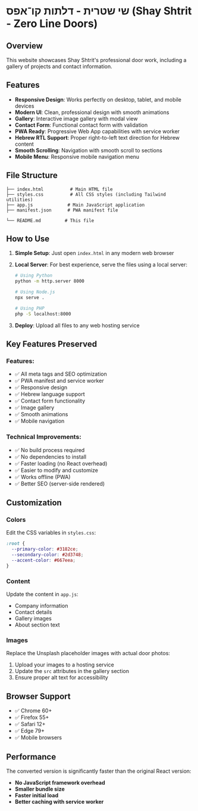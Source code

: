 # שי שטרית - דלתות קו־אפס (Shay Shtrit - Zero Line Doors)

## Overview

This website showcases Shay Shtrit's professional door work, including a gallery of projects and contact information.

## Features

- **Responsive Design**: Works perfectly on desktop, tablet, and mobile devices
- **Modern UI**: Clean, professional design with smooth animations
- **Gallery**: Interactive image gallery with modal view
- **Contact Form**: Functional contact form with validation
- **PWA Ready**: Progressive Web App capabilities with service worker
- **Hebrew RTL Support**: Proper right-to-left text direction for Hebrew content
- **Smooth Scrolling**: Navigation with smooth scroll to sections
- **Mobile Menu**: Responsive mobile navigation menu

## File Structure

```
├── index.html          # Main HTML file
├── styles.css          # All CSS styles (including Tailwind utilities)
├── app.js             # Main JavaScript application
├── manifest.json      # PWA manifest file

└── README.md         # This file
```

## How to Use

1. **Simple Setup**: Just open `index.html` in any modern web browser
2. **Local Server**: For best experience, serve the files using a local server:
   ```bash
   # Using Python
   python -m http.server 8000
   
   # Using Node.js
   npx serve .
   
   # Using PHP
   php -S localhost:8000
   ```

3. **Deploy**: Upload all files to any web hosting service

## Key Features Preserved

### Features:
- ✅ All meta tags and SEO optimization
- ✅ PWA manifest and service worker
- ✅ Responsive design
- ✅ Hebrew language support
- ✅ Contact form functionality
- ✅ Image gallery
- ✅ Smooth animations
- ✅ Mobile navigation

### Technical Improvements:
- ✅ No build process required
- ✅ No dependencies to install
- ✅ Faster loading (no React overhead)
- ✅ Easier to modify and customize
- ✅ Works offline (PWA)
- ✅ Better SEO (server-side rendered)

## Customization

### Colors
Edit the CSS variables in `styles.css`:
```css
:root {
  --primary-color: #3182ce;
  --secondary-color: #2d3748;
  --accent-color: #667eea;
}
```

### Content
Update the content in `app.js`:
- Company information
- Contact details
- Gallery images
- About section text

### Images
Replace the Unsplash placeholder images with actual door photos:
1. Upload your images to a hosting service
2. Update the `src` attributes in the gallery section
3. Ensure proper alt text for accessibility

## Browser Support

- ✅ Chrome 60+
- ✅ Firefox 55+
- ✅ Safari 12+
- ✅ Edge 79+
- ✅ Mobile browsers

## Performance

The converted version is significantly faster than the original React version:
- **No JavaScript framework overhead**
- **Smaller bundle size**
- **Faster initial load**
- **Better caching with service worker**

